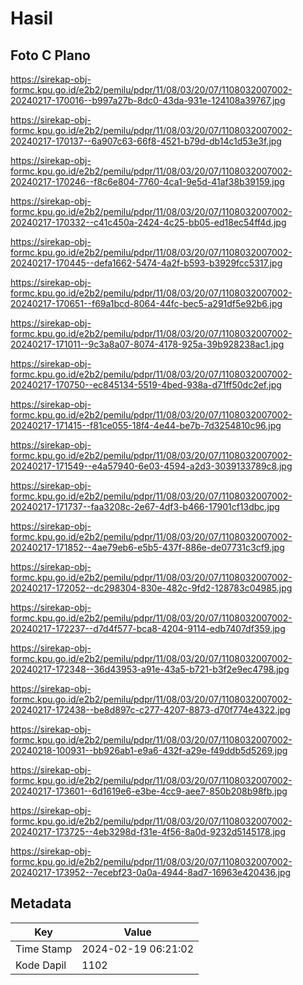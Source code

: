 # Hasil

## Foto C Plano

https://sirekap-obj-formc.kpu.go.id/e2b2/pemilu/pdpr/11/08/03/20/07/1108032007002-20240217-170016--b997a27b-8dc0-43da-931e-124108a39767.jpg

https://sirekap-obj-formc.kpu.go.id/e2b2/pemilu/pdpr/11/08/03/20/07/1108032007002-20240217-170137--6a907c63-66f8-4521-b79d-db14c1d53e3f.jpg

https://sirekap-obj-formc.kpu.go.id/e2b2/pemilu/pdpr/11/08/03/20/07/1108032007002-20240217-170246--f8c6e804-7760-4ca1-9e5d-41af38b39159.jpg

https://sirekap-obj-formc.kpu.go.id/e2b2/pemilu/pdpr/11/08/03/20/07/1108032007002-20240217-170332--c41c450a-2424-4c25-bb05-ed18ec54ff4d.jpg

https://sirekap-obj-formc.kpu.go.id/e2b2/pemilu/pdpr/11/08/03/20/07/1108032007002-20240217-170445--defa1662-5474-4a2f-b593-b3929fcc5317.jpg

https://sirekap-obj-formc.kpu.go.id/e2b2/pemilu/pdpr/11/08/03/20/07/1108032007002-20240217-170651--f69a1bcd-8064-44fc-bec5-a291df5e92b6.jpg

https://sirekap-obj-formc.kpu.go.id/e2b2/pemilu/pdpr/11/08/03/20/07/1108032007002-20240217-171011--9c3a8a07-8074-4178-925a-39b928238ac1.jpg

https://sirekap-obj-formc.kpu.go.id/e2b2/pemilu/pdpr/11/08/03/20/07/1108032007002-20240217-170750--ec845134-5519-4bed-938a-d71ff50dc2ef.jpg

https://sirekap-obj-formc.kpu.go.id/e2b2/pemilu/pdpr/11/08/03/20/07/1108032007002-20240217-171415--f81ce055-18f4-4e44-be7b-7d3254810c96.jpg

https://sirekap-obj-formc.kpu.go.id/e2b2/pemilu/pdpr/11/08/03/20/07/1108032007002-20240217-171549--e4a57940-6e03-4594-a2d3-3039133789c8.jpg

https://sirekap-obj-formc.kpu.go.id/e2b2/pemilu/pdpr/11/08/03/20/07/1108032007002-20240217-171737--faa3208c-2e67-4df3-b466-17901cf13dbc.jpg

https://sirekap-obj-formc.kpu.go.id/e2b2/pemilu/pdpr/11/08/03/20/07/1108032007002-20240217-171852--4ae79eb6-e5b5-437f-886e-de07731c3cf9.jpg

https://sirekap-obj-formc.kpu.go.id/e2b2/pemilu/pdpr/11/08/03/20/07/1108032007002-20240217-172052--dc298304-830e-482c-9fd2-128783c04985.jpg

https://sirekap-obj-formc.kpu.go.id/e2b2/pemilu/pdpr/11/08/03/20/07/1108032007002-20240217-172237--d7d4f577-bca8-4204-9114-edb7407df359.jpg

https://sirekap-obj-formc.kpu.go.id/e2b2/pemilu/pdpr/11/08/03/20/07/1108032007002-20240217-172348--36d43953-a91e-43a5-b721-b3f2e9ec4798.jpg

https://sirekap-obj-formc.kpu.go.id/e2b2/pemilu/pdpr/11/08/03/20/07/1108032007002-20240217-172438--be8d897c-c277-4207-8873-d70f774e4322.jpg

https://sirekap-obj-formc.kpu.go.id/e2b2/pemilu/pdpr/11/08/03/20/07/1108032007002-20240218-100931--bb926ab1-e9a6-432f-a29e-f49ddb5d5269.jpg

https://sirekap-obj-formc.kpu.go.id/e2b2/pemilu/pdpr/11/08/03/20/07/1108032007002-20240217-173601--6d1619e6-e3be-4cc9-aee7-850b208b98fb.jpg

https://sirekap-obj-formc.kpu.go.id/e2b2/pemilu/pdpr/11/08/03/20/07/1108032007002-20240217-173725--4eb3298d-f31e-4f56-8a0d-9232d5145178.jpg

https://sirekap-obj-formc.kpu.go.id/e2b2/pemilu/pdpr/11/08/03/20/07/1108032007002-20240217-173952--7ecebf23-0a0a-4944-8ad7-16963e420436.jpg


## Metadata

| Key        | Value               |
| ---------- | ------------------- |
| Time Stamp | 2024-02-19 06:21:02 |
| Kode Dapil | 1102                |



